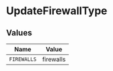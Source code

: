 # UpdateFirewallType


## Values

| Name        | Value       |
| ----------- | ----------- |
| `FIREWALLS` | firewalls   |